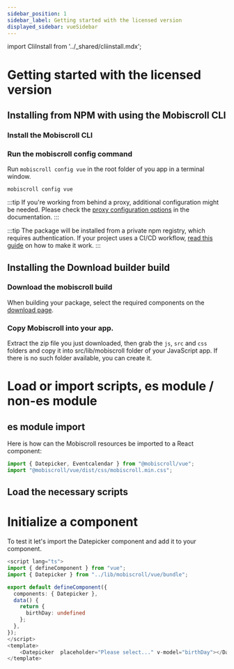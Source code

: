 ```yaml
---
sidebar_position: 1
sidebar_label: Getting started with the licensed version
displayed_sidebar: vueSidebar
---
```


import CliInstall from '../\_shared/cliinstall.mdx';

# Getting started with the licensed version

## Installing from NPM with using the Mobiscroll CLI

### Install the Mobiscroll CLI

<CliInstall />

### Run the mobiscroll config command

Run `mobiscroll config vue` in the root folder of you app in a terminal window.

```
mobiscroll config vue
```

:::tip
If you're working from behind a proxy, additional configuration might be needed. Please check the [proxy configuration options](https://docs.mobiscroll.com/cli#proxy) in the documentation.
:::

:::tip
The package will be installed from a private npm registry, which requires authentication. If your project uses a CI/CD workflow, [read this guide](http://help.mobiscroll.com/en/articles/1195431-installing-mobiscroll-with-npm#setting-up-for-cicd) on how to make it work.
:::

## Installing the Download builder build

### Download the mobiscroll build

When building your package, select the required components on the [download page](https://download.mobiscroll.com/).

### Copy Mobiscroll into your app.

Extract the zip file you just downloaded, then grab the `js`, `src` and `css` folders and copy it into src/lib/mobiscroll folder of your JavaScript app. If there is no such folder available, you can create it.

# Load or import scripts, es module / non-es module

## es module import

Here is how can the Mobiscroll resources be imported to a React component:

```jsx
import { Datepicker, Eventcalendar } from "@mobiscroll/vue";
import "@mobiscroll/vue/dist/css/mobiscroll.min.css";
```

## Load the necessary scripts

# Initialize a component

To test it let's import the Datepicker component and add it to your component.

```ts
<script lang="ts">
import { defineComponent } from "vue";
import { Datepicker } from "../lib/mobiscroll/vue/bundle";

export default defineComponent({
  components: { Datepicker },
  data() {
    return {
      birthDay: undefined
    };
  },
});
</script>
<template>
    <Datepicker  placeholder="Please select..." v-model="birthDay"></Datepicker>
</template>

```
